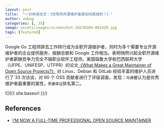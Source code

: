 ```yaml
---
layout: post
title:  "一分钟读论文：《优秀的开源维护者是如何炼成的？》"
author: unbug
categories: [, JS]
image: assets/images/screenshot-20230204-001420.jpg
tags: [featured]
---
```

Google Go 工程师辞去工作转行成为全职开源维护者，同时为多个需要专业开源维护者的企业提供服务，报酬总额和 Google 工作相当。表明悄然兴起全职开源维护者薪酬竞争力完全不输职业软件工程师。美国瑙鲁大学和巴西联邦大学（UFPE、UNIFESP、UTFPR）的论文[《What Makes a Great Maintainer of Open Source Projects?》][paper1-url] 对 Linux、Debian 和 GitLab 经验丰富的维护人员进行了 33 次访谈，对 90 个 OSS 贡献者进行了评级调查。发现：`沟通`被认为是优秀维护者最重要的属性，`质量保证`排名第二。



![]({{ site.baseurl }}/)

<!--
<p><iframe style="width:100%;" height="315" src="https://arxiv.org/pdf/2112.10165.pdf" frameborder="0" allowfullscreen></iframe></p>


|                                       |                                       |
|:-------------------------------------:|:-------------------------------------:|
|![img1]({{ site.baseurl }}/)| ![img2]({{ site.baseurl }}/) |
-->


## References
- [I’M NOW A FULL-TIME PROFESSIONAL OPEN SOURCE MAINTAINER][links-1]


[paper1-url]: http://gustavopinto.org/lost+found/icse2021.pdf
[links-1]: https://words.filippo.io/full-time-maintainer/
